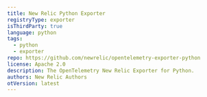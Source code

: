 ```yaml
---
title: New Relic Python Exporter
registryType: exporter
isThirdParty: true
language: python
tags:
  - python
  - exporter
repo: https://github.com/newrelic/opentelemetry-exporter-python
license: Apache 2.0
description: The OpenTelemetry New Relic Exporter for Python.
authors: New Relic Authors
otVersion: latest
---
```

